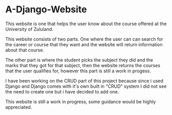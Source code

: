 # A-Django-Website
This website is one that helps the user know about the course offered at the University of Zululand. 

This website consists of two parts. One where the user can can search for the career or course that they want and the website will return information about that course. 

The other part is where the student picks the subject they did and the marks that they got for that subject, then the website returns the courses that the user qualifies for, however this part is still a work in progess.

I have been working on the CRUD part of this project because since i used Django and Django comes with it's own built in "CRUD" system I did not see the need to create one but i have decided to add one.

This website is still a work in progress, some guidance would be highly appreciated.
